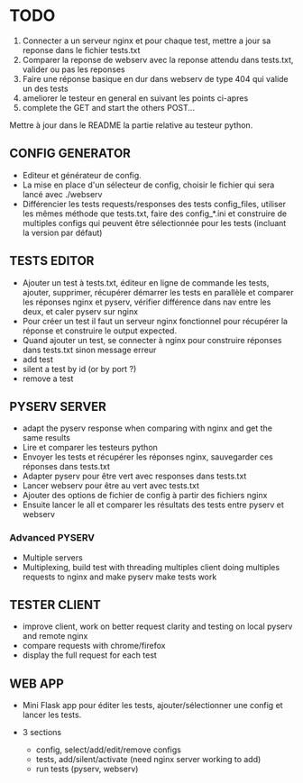# TODO

1. Connecter a un serveur nginx et pour chaque test, mettre a jour sa reponse dans le fichier tests.txt
2. Comparer la reponse de webserv avec la reponse attendu dans tests.txt, valider ou pas les reponses
3. Faire une réponse basique en dur dans webserv de type 404 qui valide un des tests
4. ameliorer le testeur en general en suivant les points ci-apres
5. complete the GET and start the others POST...

Mettre à jour dans le README la partie relative au testeur python.

## CONFIG GENERATOR
* Editeur et générateur de config.
* La mise en place d'un sélecteur de config, choisir le fichier qui sera lancé avec ./webserv
* Différencier les tests requests/responses des tests config_files,
    utiliser les mêmes méthode que tests.txt, faire des config_*.ini et construire de multiples configs
    qui peuvent être sélectionnée pour les tests (incluant la version par défaut)

## TESTS EDITOR
* Ajouter un test à tests.txt, éditeur en ligne de commande les tests, ajouter, supprimer, récupérer démarrer les tests en parallèle et comparer les réponses nginx et pyserv, vérifier différence dans nav entre les deux, et caler pyserv sur nginx
* Pour créer un test il faut un serveur nginx fonctionnel pour récupérer la réponse et construire le output expected.
* Quand ajouter un test, se connecter à nginx pour construire réponses dans tests.txt sinon message erreur
* add test
* silent a test by id (or by port ?)
* remove a test

## PYSERV SERVER
* adapt the pyserv response when comparing with nginx and get the same results
* Lire et comparer les testeurs python
* Envoyer les tests et récupérer les réponses nginx, sauvegarder ces réponses dans tests.txt
* Adapter pyserv pour être vert avec responses dans tests.txt
* Lancer webserv pour être au vert avec tests.txt
* Ajouter des options de fichier de config à partir des fichiers nginx
* Ensuite lancer le all et comparer les résultats des tests entre pyserv et webserv


### Advanced PYSERV
* Multiple servers
* Multiplexing, build test with threading multiples client doing multiples requests to nginx and make pyserv make tests work

## TESTER CLIENT
* improve client, work on better request clarity and testing on local pyserv and remote nginx
* compare requests with chrome/firefox
* display the full request for each test

## WEB APP
* Mini Flask app pour éditer les tests, ajouter/sélectionner une config et lancer les tests.

* 3 sections
    * config, select/add/edit/remove configs
    * tests, add/silent/activate (need nginx server working to add)
    * run tests (pyserv, webserv)